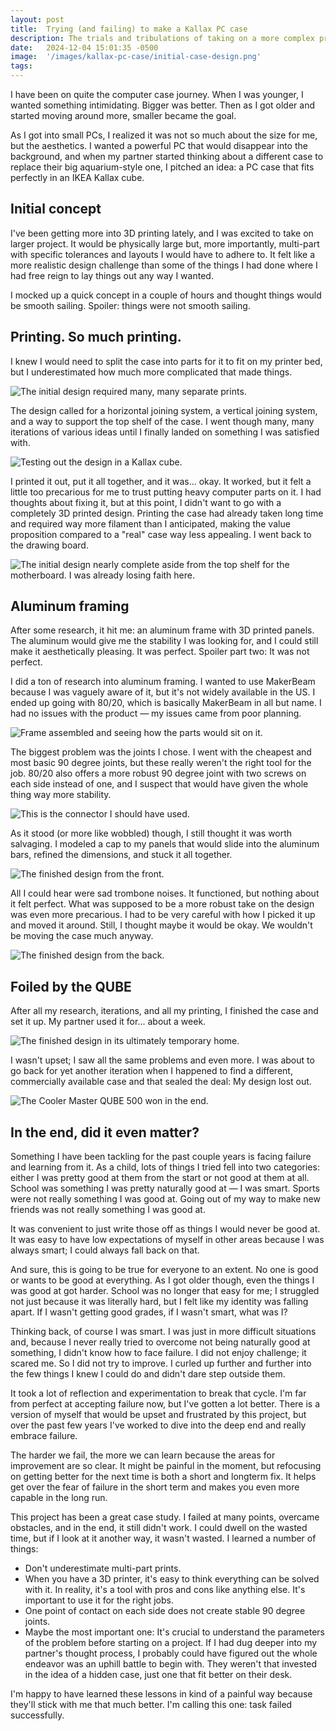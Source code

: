 ```yaml
---
layout: post
title:  Trying (and failing) to make a Kallax PC case
description: The trials and tribulations of taking on a more complex project than I bargained for.
date:   2024-12-04 15:01:35 -0500
image:  '/images/kallax-pc-case/initial-case-design.png'
tags:   
---
```


I have been on quite the computer case journey. When I was younger, I wanted something intimidating. Bigger was better. Then as I got older and started moving around more, smaller became the goal. 

As I got into small PCs, I realized it was not so much about the size for me, but the aesthetics. I wanted a powerful PC that would disappear into the background, and when my partner started thinking about a different case to replace their big aquarium-style one, I pitched an idea: a PC case that fits perfectly in an IKEA Kallax cube.

## Initial concept
I've been getting more into 3D printing lately, and I was excited to take on larger project. It would be physically large but, more importantly, multi-part with specific tolerances and layouts I would have to adhere to. It felt like a more realistic design challenge than some of the things I had done where I had free reign to lay things out any way I wanted. 

I mocked up a quick concept in a couple of hours and thought things would be smooth sailing. Spoiler: things were not smooth sailing. 

## Printing. So much printing.
I knew I would need to split the case into parts for it to fit on my printer bed, but I underestimated how much more complicated that made things. 

![The initial design required many, many separate prints.](/images/kallax-pc-case/case-parts.png)

The design called for a horizontal joining system, a vertical joining system, and a way to support the top shelf of the case. I went though many, many iterations of various ideas until I finally landed on something I was satisfied with. 

![Testing out the design in a Kallax cube.](/images/kallax-pc-case/3d-case-test.jpeg)

I printed it out, put it all together, and it was... okay. It worked, but it felt a little too precarious for me to trust putting heavy computer parts on it. I had thoughts about fixing it, but at this point, I didn't want to go with a completely 3D printed design. Printing the case had already taken long time and required way more filament than I anticipated, making the value proposition compared to a "real" case way less appealing. I went back to the drawing board.

![The initial design nearly complete aside from the top shelf for the motherboard. I was already losing faith here.](/images/kallax-pc-case/3D-case-assembled.jpeg)

## Aluminum framing
After some research, it hit me: an aluminum frame with 3D printed panels. The aluminum would give me the stability I was looking for, and I could still make it aesthetically pleasing. It was perfect. Spoiler part two: It was not perfect. 

I did a ton of research into aluminum framing. I wanted to use MakerBeam because I was vaguely aware of it, but it's not widely available in the US. I ended up going with 80/20, which is basically MakerBeam in all but name. I had no issues with the product — my issues came from poor planning. 

![Frame assembled and seeing how the parts would sit on it.](/images/kallax-pc-case/case-test-fit.jpeg)

The biggest problem was the joints I chose. I went with the cheapest and most basic 90 degree joints, but these really weren't the right tool for the job. 80/20 also offers a more robust 90 degree joint with two screws on each side instead of one, and I suspect that would have given the whole thing way more stability. 

![This is the connector I should have used.](/images/kallax-pc-case/better-connector.png)

As it stood (or more like wobbled) though, I still thought it was worth salvaging. I modeled a cap to my panels that would slide into the aluminum bars, refined the dimensions, and stuck it all together. 

![The finished design from the front.](/images/kallax-pc-case/case-assembled-front.jpeg)

All I could hear were sad trombone noises. It functioned, but nothing about it felt perfect. What was supposed to be a more robust take on the design was even more precarious. I had to be very careful with how I picked it up and moved it around. Still, I thought maybe it would be okay. We wouldn't be moving the case much anyway. 

![The finished design from the back.](/images/kallax-pc-case/case-assembled-back.jpeg)

## Foiled by the QUBE
After all my research, iterations, and all my printing, I finished the case and set it up. My partner used it for... about a week. 

![The finished design in its ultimately temporary home.](/images/kallax-pc-case/final-case-installed.jpeg)

I wasn't upset; I saw all the same problems and even more. I was about to go back for yet another iteration when I happened to find a different, commercially available case and that sealed the deal: My design lost out. 

![The Cooler Master QUBE 500 won in the end.](/images/kallax-pc-case/qube.jpeg)

## In the end, did it even matter?
Something I have been tackling for the past couple years is facing failure and learning from it. As a child, lots of things I tried fell into two categories: either I was pretty good at them from the start or not good at them at all. School was something I was pretty naturally good at — I was smart. Sports were not really something I was good at. Going out of my way to make new friends was not really something I was good at. 

It was convenient to just write those off as things I would never be good at. It was easy to have low expectations of myself in other areas because I was always smart; I could always fall back on that.  

And sure, this is going to be true for everyone to an extent. No one is good or wants to be good at everything. As I got older though, even the things I was good at got harder. School was no longer that easy for me; I struggled not just because it was literally hard, but I felt like my identity was falling apart. If I wasn't getting good grades, if I wasn't smart, what was I? 

Thinking back, of course I was smart. I was just in more difficult situations and, because I never really tried to overcome not being naturally good at something, I didn't know how to face failure. I did not enjoy challenge; it scared me. So I did not try to improve. I curled up further and further into the few things I knew I could do and didn't dare step outside them. 

It took a lot of reflection and experimentation to break that cycle. I'm far from perfect at accepting failure now, but I've gotten a lot better. There is a version of myself that would be upset and frustrated by this project, but over the past few years I've worked to dive into the deep end and really embrace failure. 

The harder we fail, the more we can learn because the areas for improvement are so clear. It might be painful in the moment, but refocusing on getting better for the next time is both a short and longterm fix. It helps get over the fear of failure in the short term and makes you even more capable in the long run. 

This project has been a great case study. I failed at many points, overcame obstacles, and in the end, it still didn't work. I could dwell on the wasted time, but if I look at it another way, it wasn't wasted. I learned a number of things:
- Don't underestimate multi-part prints.
- When you have a 3D printer, it's easy to think everything can be solved with it. In reality, it's a tool with pros and cons like anything else. It's important to use it for the right jobs. 
- One point of contact on each side does not create stable 90 degree joints.
- Maybe the most important one: It's crucial to understand the parameters of the problem before starting on a project. If I had dug deeper into my partner's thought process, I probably could have figured out the whole endeavor was an uphill battle to begin with. They weren't that invested in the idea of a hidden case, just one that fit better on their desk. 

I'm happy to have learned these lessons in kind of a painful way because they'll stick with me that much better. I'm calling this one: task failed successfully. 